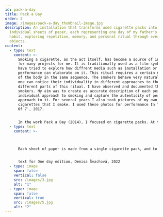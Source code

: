 ```yaml
---
id: pack-a-day
title: Pack a Day
order: 2
image: /images/pack-a-day_thumbnail-image.jpg
description: An installation that transforms used cigarette packs into
  individual sheets of paper, each representing one day of my father's smoking
  habit, exploring repetition, memory, and personal ritual through everyday
  objects.
content:
  - type: text
    content: >-
      Smoking a cigarette, as the act itself, has become a source of inspiration
      for many projects for me. It is traditionally used as a film symbol, but I
      have tried to explore how diffrent media such as installation or
      performance can elaborate on it. This ritual requires a certain movement
      of the body in the same sequence. The smokers behave very naturally, but
      one can notice their individuality in different approaches to the
      different parts of this ritual. I have observed and documented the
      smokers. My aim was to create as accurate description of each person's
      individual approach to smoking and capture the autenticity of personal
      approach to it. For several years I also took pictures of my own
      cigarettes that I smoke. I used these photos for performance In The Heat
      Of 7', 2017.


      In the work Pack a Day (2014), I focused on cigarette packs. At the beginning I collected all the boxes. On some of the boxes I have found various handwritten messages forgotten cigarettes, papers or tickets. However, my main focus was on the boxes from one particluar person, my father. He used to smoke pack of cigarettes a day. He created this habit to control his consumption and regulate how much he smokes. The particular consistency of this habit has inspired me to create a calendar from each box that he smoked everyday.
  - type: text
    content: >-
      


      Each sheet of paper is made from a single cigarette pack, and to make my father's "a pack a day" rule clear, each page has a date stamped on it. I created the paper using the carpet technique, which really achieved the effect of each paper being made from just one cigarette box. Depending on which box I used, the paper is a slightly different colour and texture. 


      text for One day edition, Denisa Švachová, 2022
  - type: image
    span: false
    vertical: false
    src: /images/3.jpg
    alt: "1"
  - type: image
    span: false
    vertical: true
    src: /images/5.jpg
    alt: "2"
---
```

